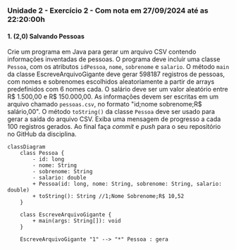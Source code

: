 ### Unidade 2 - Exercício 2 - Com nota em 27/09/2024 até as 22:20:00h

#### 1. (2,0) Salvando Pessoas

Crie um programa em Java para gerar um arquivo CSV contendo informações inventadas de pessoas. O programa deve incluir uma classe `Pessoa`, com os atributos `idPessoa`, `nome`, `sobrenome` e `salario`. O método `main` da classe EscreveArquivoGigante deve gerar 598187 registros de pessoas, com nomes e sobrenomes escolhidos aleatoriamente a partir de arrays predefinidos com 6 nomes cada. O salário deve ser um valor aleatório entre R$ 1.500,00 e R$ 150.000,00. As informações devem ser escritas em um arquivo chamado `pessoas.csv`, no formato "id;nome sobrenome;R$ salário,00". O método `toString()` da classe `Pessoa` deve ser usado para gerar a saída do arquivo CSV. Exiba uma mensagem de progresso a cada 100 registros gerados. Ao final faça _commit_ e _push_ para o seu repositório no GitHub da disciplina.

```mermaid
classDiagram
    class Pessoa {
        - id: long
        - nome: String
        - sobrenome: String
        - salario: double
        + Pessoa(id: long, nome: String, sobrenome: String, salario: double)
        + toString(): String //1;Nome Sobrenome;R$ 10,52
    }

    class EscreveArquivoGigante {
        + main(args: String[]): void
    }

    EscreveArquivoGigante "1" --> "*" Pessoa : gera
```
